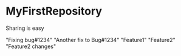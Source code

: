 # MyFirstRepository

Sharing is easy

"Fixing bug#1234"
"Another fix to Bug#1234" 
"Feature1"
"Feature2" 
"Feature2 changes" 
